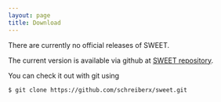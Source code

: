 ```yaml
---
layout: page
title: Download
---
```



There are currently no official releases of SWEET.

The current version is available via github at <a href="https://github.com/schreiberx/sweet" target="_blank">SWEET repository</a>.

You can check it out with git using

```bash
$ git clone https://github.com/schreiberx/sweet.git
```
